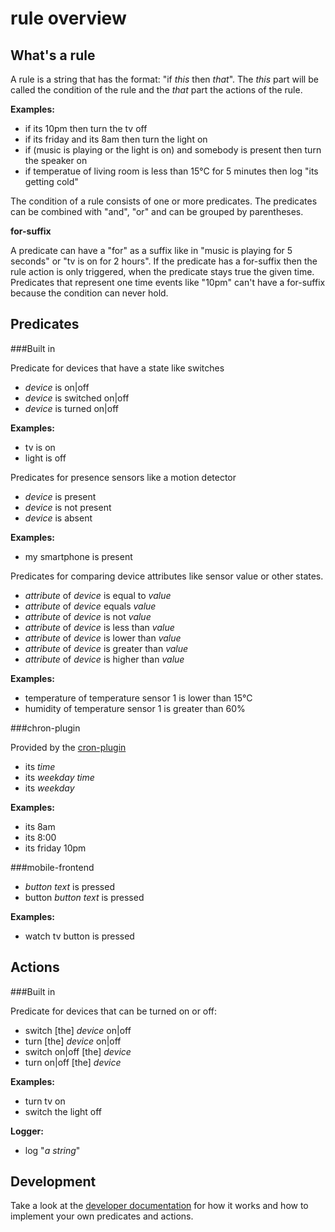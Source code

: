 rule overview
==============

What's a rule
------------
A rule is a string that has the format: "if _this_ then _that_". The _this_ part will be called 
the condition of the rule and the _that_ part the actions of the rule.

__Examples:__

  * if its 10pm then turn the tv off
  * if its friday and its 8am then turn the light on
  * if (music is playing or the light is on) and somebody is present then turn the speaker on
  * if temperatue of living room is less than 15°C for 5 minutes then log "its getting cold" 

The condition of a rule consists of one or more predicates. The predicates can be combined with
"and", "or" and can be grouped by parentheses.

__for-suffix__

A predicate can have a "for" as a suffix like in "music is playing for 5 seconds" or 
"tv is on for 2 hours". If the predicate has a for-suffix then the rule action is only triggered,
when the predicate stays true the given time. Predicates that represent one time events like "10pm"
can't have a for-suffix because the condition can never hold.

Predicates
-----------

###Built in

Predicate for devices that have a state like switches

  * _device_ is on|off
  * _device_ is switched on|off
  * _device_ is turned on|off

__Examples:__

  * tv is on
  * light is off

Predicates for presence sensors like a motion detector  

  * _device_ is present
  * _device_ is not present
  * _device_ is absent

__Examples:__

  * my smartphone is present

Predicates for comparing device attributes like sensor value or other states.

  * _attribute_ of _device_ is equal to _value_
  * _attribute_ of _device_ equals _value_
  * _attribute_ of _device_ is not _value_
  * _attribute_ of _device_ is less than _value_
  * _attribute_ of _device_ is lower than _value_
  * _attribute_ of _device_ is greater than _value_
  * _attribute_ of _device_ is higher than _value_

__Examples:__

  * temperature of temperature sensor 1 is lower than 15°C
  * humidity of temperature sensor 1 is greater than 60% 

###chron-plugin

Provided by the [cron-plugin](http://www.pimatic.org/docs/pimatic-cron/)

  * its _time_
  * its _weekday_ _time_
  * its _weekday_

__Examples:__

  * its 8am
  * its 8:00
  * its friday 10pm

###mobile-frontend

  * _button text_ is pressed
  * button _button text_ is pressed

__Examples:__

  * watch tv button is pressed

Actions
-------

###Built in

Predicate for devices that can be turned on or off:

  * switch [the] _device_ on|off
  * turn [the] _device_ on|off
  * switch on|off [the] _device_ 
  * turn on|off [the] _device_ 

__Examples:__

  * turn tv on
  * switch the light off

__Logger:__

  * log "_a string_"

Development
------------
Take a look at the [developer documentation](http://www.pimatic.org/docs/lib/rules.html) for how
it works and how to implement your own predicates and actions.